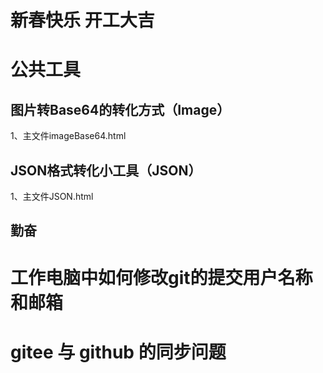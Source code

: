 # 新春快乐 开工大吉
# 公共工具

## 图片转Base64的转化方式（Image）

1、主文件imageBase64.html

## JSON格式转化小工具（JSON）

1、主文件JSON.html

## 勤奋

# 工作电脑中如何修改git的提交用户名称和邮箱


# gitee 与 github 的同步问题




